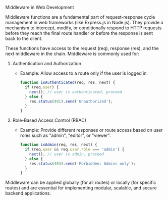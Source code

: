 Middleware in Web Development

Middleware functions are a fundamental part of request-response cycle management in web frameworks (like Express.js in Node.js). They provide a mechanism to intercept, modify, or conditionally respond to HTTP requests before they reach the final route handler or before the response is sent back to the client.

These functions have access to the request (req), response (res), and the next middleware in the chain. Middleware is commonly used for:

1. Authentication and Authorization
   - Example: Allow access to a route only if the user is logged in.
     ```js
     function isAuthenticated(req, res, next) {
       if (req.user) {
         next(); // user is authenticated, proceed
       } else {
         res.status(401).send('Unauthorized');
       }
     }
     ```

2. Role-Based Access Control (RBAC)
   - Example: Provide different responses or route access based on user roles such as "admin", "editor", or "viewer".
     ```js
     function isAdmin(req, res, next) {
       if (req.user && req.user.role === 'admin') {
         next(); // user is admin, proceed
       } else {
         res.status(403).send('Forbidden: Admins only');
       }
     }
     ```

Middleware can be applied globally (for all routes) or locally (for specific routes) and are essential for implementing modular, scalable, and secure backend applications.
